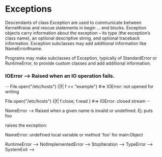 # Exceptions

Descendants of class Exception are used to communicate between Kernel#raise and rescue statements in begin ... end blocks. Exception objects carry information about the exception – its type (the exception’s class name), an optional descriptive string, and optional traceback information. Exception subclasses may add additional information like NameError#name.

Programs may make subclasses of Exception, typically of StandardError or RuntimeError, to provide custom classes and add additional information. 

### IOError --> Raised when an IO operation fails.
···
File.open("/etc/hosts") {|f| f << "example"}
  #=> IOError: not opened for writing

File.open("/etc/hosts") {|f| f.close; f.read }
  #=> IOError: closed stream
···

NameError --> Raised when a given name is invalid or undefined.
Ej:
puts foo

raises the exception:

NameError: undefined local variable or method `foo' for main:Object

RuntimeError -->
NotImplementedError -->
StopIteration -->
TypeError -->
SystemExit -->
